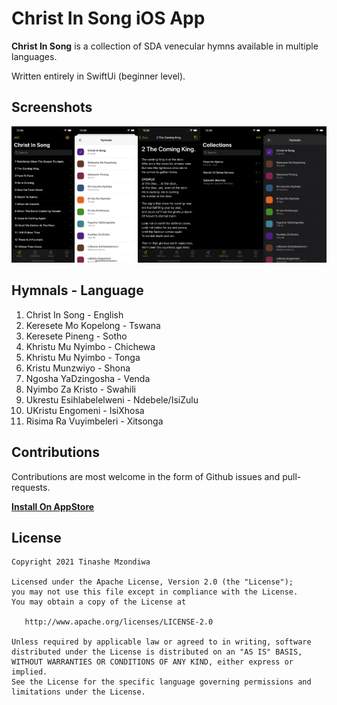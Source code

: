# Christ In Song iOS App  

**Christ In Song** is a collection of SDA venecular hymns available in multiple languages. 

Written entirely in SwiftUi (beginner level). 

## Screenshots
<img src="art/1.png" width="20%" /><img src="art/2.png" width="20%" /><img src="art/3.png" width="20%" /><img src="art/4.png" width="20%" /><img src="art/5.png" width="20%" />

## Hymnals - Language

1. Christ In Song - English
2. Keresete Mo Kopelong - Tswana
3. Keresete Pineng - Sotho
4. Khristu Mu Nyimbo - Chichewa
5. Khristu Mu Nyimbo - Tonga
6. Kristu Munzwiyo - Shona
7. Ngosha YaDzingosha - Venda
8. Nyimbo Za Kristo - Swahili
9. Ukrestu Esihlabelelweni - Ndebele/IsiZulu
10. UKristu Engomeni - IsiXhosa
11. Risima Ra Vuyimbeleri - Xitsonga

## Contributions

Contributions are most welcome in the form of Github issues and pull-requests.

**[Install On AppStore](https://apps.apple.com/za/app/christ-in-song-multi-language/id1067718185)**

## License

    Copyright 2021 Tinashe Mzondiwa
    
    Licensed under the Apache License, Version 2.0 (the "License");
    you may not use this file except in compliance with the License.
    You may obtain a copy of the License at
    
       http://www.apache.org/licenses/LICENSE-2.0
    
    Unless required by applicable law or agreed to in writing, software
    distributed under the License is distributed on an "AS IS" BASIS,
    WITHOUT WARRANTIES OR CONDITIONS OF ANY KIND, either express or implied.
    See the License for the specific language governing permissions and
    limitations under the License.
